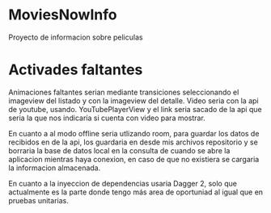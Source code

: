 # MoviesNowInfo
Proyecto de informacion sobre peliculas


# Activades faltantes
Animaciones faltantes serian mediante transiciones seleccionando el imageview del listado y con la imageview del detalle.
Video seria con la api de youtube, usando. YouTubePlayerView y el link seria sacado de la api que seria la que nos indicaría si cuenta con video para mostrar.

En cuanto a al modo offline seria utlizando room, para guardar los datos de recibidos en de la api, los guardaria en desde mis archivos repositorio y se borraria 
la base de datos local en la consulta de cuando se abre la aplicacion mientras haya conexion, en caso de que no existiera se cargaria la informacion almacenada.

En cuanto a la inyeccion de dependencias usaria Dagger 2, solo que actualmente es la parte donde tengo más area de oportuniad al igual que en pruebas unitarias.
